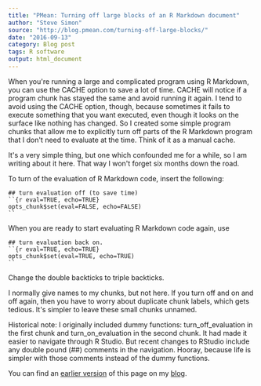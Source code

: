 ```yaml
---
title: "PMean: Turning off large blocks of an R Markdown document"
author: "Steve Simon"
source: "http://blog.pmean.com/turning-off-large-blocks/"
date: "2016-09-13"
category: Blog post
tags: R software
output: html_document
---
```


When you're running a large and complicated program using R Markdown, you can use the CACHE option to save a lot of time. CACHE will notice if a program chunk has stayed the same and avoid running it again. I tend to avoid using the CACHE option, though, because sometimes it fails to execute something that you want executed, even though it looks on the surface like nothing has changed. So I created some simple program chunks that allow me to explicitly turn off parts of the R Markdown program that I don't need to evaluate at the time. Think of it as a manual cache.

It's a very simple thing, but one which confounded me for a while, so I am writing about it here. That way I won't forget six months down the road.

<!---More--->

To turn of the evaluation of R Markdown code, insert the following: 

```{}
## turn evaluation off (to save time)
``{r eval=TRUE, echo=TRUE}
opts_chunk$set(eval=FALSE, echo=FALSE)
``
```

When you are ready to start evaluating R Markdown code again, use

```{}
## turn evaluation back on.
``{r eval=TRUE, echo=TRUE}
opts_chunk$set(eval=TRUE, echo=TRUE)
``
```

Change the double backticks to triple backticks.

I normally give names to my chunks, but not here. If you turn off and on and off again, then you have to worry about duplicate chunk labels, which gets tedious. It's simpler to leave these small chunks unnamed.

Historical note: I originally included dummy functions: turn\_off\_evaluation in the first chunk and turn\_on\_evaluation in the second chunk. It had made it easier to navigate through R Studio. But recent changes to RStudio include any double pound (\#\#) comments in the navigation. Hooray, because life is simpler with those comments instead of the dummy functions.

You can find an [earlier version][sim1] of this page on my [blog][sim2].

[sim1]: http://blog.pmean.com/turning-off-large-blocks/
[sim2]: http://blog.pmean.com
